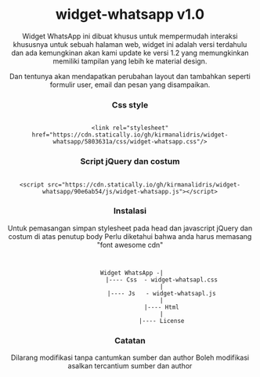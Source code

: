 <center>
<p align="center">

# widget-whatsapp v1.0

Widget WhatsApp ini dibuat khusus untuk mempermudah interaksi khususnya untuk sebuah halaman web, widget ini adalah versi terdahulu dan ada kemungkinan akan kami update ke versi 1.2 yang memungkinkan memiliki tampilan yang lebih ke material design.

Dan tentunya akan mendapatkan perubahan layout dan tambahkan seperti formulir user, email dan pesan yang disampaikan.

### Css style
<pre><code>
&lt;link rel=&quot;stylesheet&quot; href=&quot;https://cdn.statically.io/gh/kirmanalidris/widget-whatsapp/5803631a/css/widget-whatsapp.css&quot;/&gt;
</code></pre>
### Script jQuery dan costum
<pre><code>
&lt;script src=&quot;https://cdn.statically.io/gh/kirmanalidris/widget-whatsapp/90e6ab54/js/widget-whatsapp.js&quot;&gt;&lt;/script&gt;
</code></pre>
### Instalasi
Untuk pemasangan simpan stylesheet pada head dan javascript jQuery dan costum di atas penutup body
Perlu diketahui bahwa anda harus memasang "font awesome cdn"

<pre><code>

 Widget WhatsApp -|
                  |---- Css  - widget-whatsapl.css
                  |
                  |---- Js   - widget-whatsapl.js
                  |
                  |---- Html
                  |
                  |---- License
</code></pre>


### Catatan
Dilarang modifikasi tanpa cantumkan sumber dan author
Boleh modifikasi asalkan tercantium sumber dan author


</p>
</center>
